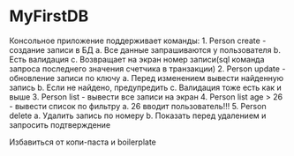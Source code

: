 # MyFirstDB

Консольное приложение поддерживает команды:
	1. Person create - создание записи в БД
		a. Все данные запрашиваются у пользователя
		b. Есть валидация
		c. Возвращает на экран номер записи(sql команда запроса последнего значения счетчика в транзакции)
	2. Person update - обновление записи по ключу
		a. Перед изменением вывести найденную запись
		b. Если не найдено, предупредить
		c. Валидация тоже есть как и выше
	3. Person list - вывести все записи на экран
	4. Person list age > 26 - вывести список по фильтру
		a. 26 вводит пользователь!!!
	5. Person delete
		a. Удалить запись по номеру
		b. Показать перед удалением и запросить подтверждение
    
    
Избавиться от копи-паста и boilerplate
